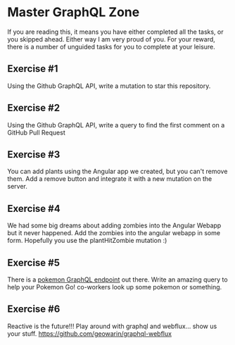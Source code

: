 # Master GraphQL Zone

If you are reading this, it means you have either completed all the tasks, or you skipped ahead. Either way I am very proud of you.
For your reward, there is a number of unguided tasks for you to complete at your leisure.

## Exercise #1
Using the Github GraphQL API, write a mutation to star this repository.

## Exercise #2
Using the Github GraphQL API, write a query to find the first comment on a GitHub Pull Request

## Exercise #3
You can add plants using the Angular app we created, but you can't remove them. Add a remove button and integrate it with
a new mutation on the server.

## Exercise #4
We had some big dreams about adding zombies into the Angular Webapp but it never happened. Add the zombies into the angular
webapp in some form. Hopefully you use the plantHitZombie mutation :)

## Exercise #5
There is a [pokemon GraphQL endpoint](https://pokeapi-graphiql.herokuapp.com/) out there. Write an amazing query to help
your Pokemon Go! co-workers look up some pokemon or something.

## Exercise #6
Reactive is the future!!! Play around with graphql and webflux... show us your stuff.
https://github.com/geowarin/graphql-webflux
